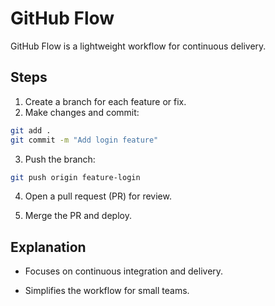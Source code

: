 # GitHub Flow

GitHub Flow is a lightweight workflow for continuous delivery.

## Steps
1. Create a branch for each feature or fix.
2. Make changes and commit:
```bash
git add .
git commit -m "Add login feature"
```
3. Push the branch:
```bash
git push origin feature-login
```
4. Open a pull request (PR) for review.

5. Merge the PR and deploy.

## Explanation
- Focuses on continuous integration and delivery.

- Simplifies the workflow for small teams.
